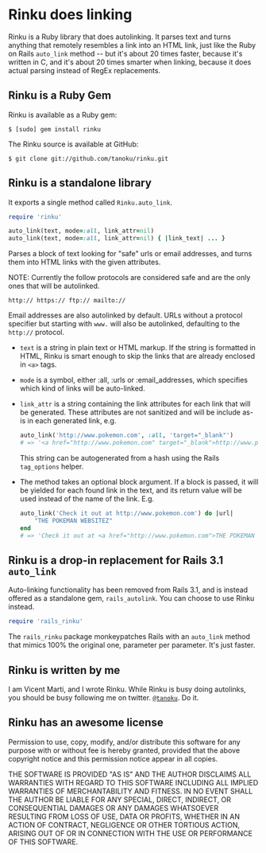 Rinku does linking
==================

Rinku is a Ruby library that does autolinking.
It parses text and turns anything that remotely resembles a link into an HTML link,
just like the Ruby on Rails `auto_link` method -- but it's about 20 times faster,
because it's written in C, and it's about 20 times smarter when linking,
because it does actual parsing instead of RegEx replacements.

Rinku is a Ruby Gem 
-------------------

Rinku is available as a Ruby gem:

    $ [sudo] gem install rinku

The Rinku source is available at GitHub:

    $ git clone git://github.com/tanoku/rinku.git

Rinku is a standalone library
-----------------------------

It exports a single method called `Rinku.auto_link`.

~~~~ruby
require 'rinku'

auto_link(text, mode=:all, link_attr=nil)
auto_link(text, mode=:all, link_attr=nil) { |link_text| ... }
~~~~~~~~~

Parses a block of text looking for "safe" urls or email addresses,
and turns them into HTML links with the given attributes.

NOTE: Currently the follow protocols are considered safe and are the
only ones that will be autolinked.

	http:// https:// ftp:// mailto://

Email addresses are also autolinked by default. URLs without a protocol
specifier but starting with `www.` will also be autolinked, defaulting to
the `http://` protocol.

- `text` is a string in plain text or HTML markup. If the string is formatted in
HTML, Rinku is smart enough to skip the links that are already enclosed in `<a>`
tags.

- `mode` is a symbol, either :all, :urls or :email_addresses, which specifies which
kind of links will be auto-linked.

- `link_attr` is a string containing the link attributes for each link that
will be generated. These attributes are not sanitized and will be include as-is
in each generated link, e.g.

	~~~~ruby
	auto_link('http://www.pokemon.com', :all, 'target="_blank"')
	# => '<a href="http://www.pokemon.com" target="_blank">http://www.pokemon.com</a>'
	~~~~

	This string can be autogenerated from a hash using the Rails `tag_options` helper.

- The method takes an optional block argument. If a block is passed, it will
be yielded for each found link in the text, and its return value will be used instead
of the name of the link. E.g.
 
	~~~~ruby
 	auto_link('Check it out at http://www.pokemon.com') do |url|
 		"THE POKEMAN WEBSITEZ"
 	end
 	# => 'Check it out at <a href="http://www.pokemon.com">THE POKEMAN WEBSITEZ</a>'
	~~~~

Rinku is a drop-in replacement for Rails 3.1 `auto_link`
----------------------------------------------------

Auto-linking functionality has been removed from Rails 3.1,
and is instead offered as a standalone gem, `rails_autolink`. You can
choose to use Rinku instead.

~~~~ruby
require 'rails_rinku'
~~~~

The `rails_rinku` package monkeypatches Rails with an `auto_link` method that
mimics 100% the original one, parameter per parameter. It's just faster.

Rinku is written by me
----------------------

I am Vicent Marti, and I wrote Rinku.
While Rinku is busy doing autolinks, you should be busy following me on twitter.
[`@tanoku`](http://twitter.com/tanoku). Do it.

Rinku has an awesome license
----------------------------

Permission to use, copy, modify, and/or distribute this software for any
purpose with or without fee is hereby granted, provided that the above
copyright notice and this permission notice appear in all copies.

THE SOFTWARE IS PROVIDED "AS IS" AND THE AUTHOR DISCLAIMS ALL WARRANTIES
WITH REGARD TO THIS SOFTWARE INCLUDING ALL IMPLIED WARRANTIES OF
MERCHANTABILITY AND FITNESS. IN NO EVENT SHALL THE AUTHOR BE LIABLE FOR
ANY SPECIAL, DIRECT, INDIRECT, OR CONSEQUENTIAL DAMAGES OR ANY DAMAGES
WHATSOEVER RESULTING FROM LOSS OF USE, DATA OR PROFITS, WHETHER IN AN
ACTION OF CONTRACT, NEGLIGENCE OR OTHER TORTIOUS ACTION, ARISING OUT OF
OR IN CONNECTION WITH THE USE OR PERFORMANCE OF THIS SOFTWARE.

